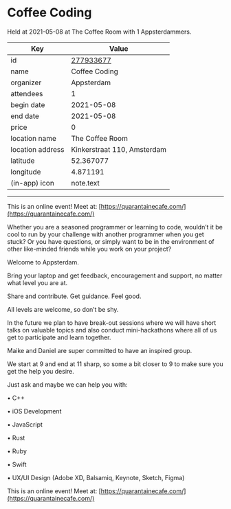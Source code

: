 # Coffee Coding
Held at 2021-05-08 at The Coffee Room with 1 Appsterdammers.
        
|Key|Value
|---|---|
|id|[277933677](https://www.meetup.com/appsterdam/events/277933677/)|
|name|Coffee Coding|
|organizer|Appsterdam|
|attendees|1|
|begin date|2021-05-08|
|end date|2021-05-08|
|price|0|
|location name|The Coffee Room|
|location address|Kinkerstraat 110, Amsterdam|
|latitude|52.367077|
|longitude|4.871191|
|(in-app) icon|note.text|

---

This is an online event! Meet at: [https://quarantainecafe.com/](https://quarantainecafe.com/)

Whether you are a seasoned programmer or learning to code, wouldn’t it be cool to run by your challenge with another programmer when you get stuck? Or you have questions, or simply want to be in the environment of other like-minded friends while you work on your project?

Welcome to Appsterdam.

Bring your laptop and get feedback, encouragement and support, no matter what level you are at.

Share and contribute. Get guidance. Feel good.

All levels are welcome, so don’t be shy.

In the future we plan to have break-out sessions where we will have short talks on valuable topics and also conduct mini-hackathons where all of us get to participate and learn together.

Maike and Daniel are super committed to have an inspired group.

We start at 9 and end at 11 sharp, so some a bit closer to 9 to make sure you get the help you desire.

Just ask and maybe we can help you with:

• C++

• iOS Development

• JavaScript

• Rust

• Ruby

• Swift

• UX/UI Design (Adobe XD, Balsamiq, Keynote, Sketch, Figma)

This is an online event! Meet at: [https://quarantainecafe.com/](https://quarantainecafe.com/)


